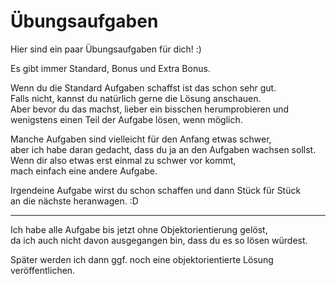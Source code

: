 # Übungsaufgaben

Hier sind ein paar Übungsaufgaben für dich! :)  

Es gibt immer Standard, Bonus und Extra Bonus.  

Wenn du die Standard Aufgaben schaffst ist das schon sehr gut.  
Falls nicht, kannst du natürlich gerne die Lösung anschauen.  
Aber bevor du das machst, lieber ein bisschen herumprobieren und  
wenigstens einen Teil der Aufgabe lösen, wenn möglich.  

Manche Aufgaben sind vielleicht für den Anfang etwas schwer,  
aber ich habe daran gedacht, dass du ja an den Aufgaben wachsen sollst.  
Wenn dir also etwas erst einmal zu schwer vor kommt,  
mach einfach eine andere Aufgabe.  

Irgendeine Aufgabe wirst du schon schaffen und dann Stück für Stück  
an die nächste heranwagen. :D  

---

Ich habe alle Aufgabe bis jetzt ohne Objektorientierung gelöst,  
da ich auch nicht davon ausgegangen bin, dass du es so lösen würdest.  

Später werden ich dann ggf. noch eine objektorientierte Lösung veröffentlichen.  


